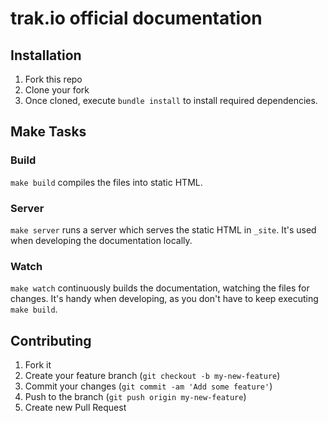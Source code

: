 # trak.io official documentation

## Installation
1. Fork this repo
2. Clone your fork
3. Once cloned, execute `bundle install` to install required dependencies.

## Make Tasks

### Build
`make build` compiles the files into static HTML.

### Server
`make server` runs a server which serves the static HTML in `_site`. It's used when
developing the documentation locally.

### Watch
`make watch` continuously builds the documentation, watching the files for changes.
It's handy when developing, as you don't have to keep executing `make build`.

## Contributing

1. Fork it
2. Create your feature branch (`git checkout -b my-new-feature`)
3. Commit your changes (`git commit -am 'Add some feature'`)
4. Push to the branch (`git push origin my-new-feature`)
5. Create new Pull Request
